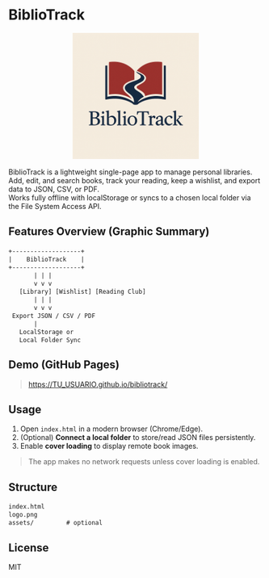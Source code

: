 # BiblioTrack

<p align="center">
  <img src="logo.png" alt="BiblioTrack logo" width="250"/>
</p>

BiblioTrack is a lightweight single-page app to manage personal libraries.  
Add, edit, and search books, track your reading, keep a wishlist, and export data to JSON, CSV, or PDF.  
Works fully offline with localStorage or syncs to a chosen local folder via the File System Access API.

## Features Overview (Graphic Summary)

```
+-------------------+
|    BiblioTrack    |
+-------------------+
       | | |
       v v v
   [Library] [Wishlist] [Reading Club]
       | | |
       v v v
 Export JSON / CSV / PDF
       |
   LocalStorage or
   Local Folder Sync
```

## Demo (GitHub Pages)
> https://TU_USUARIO.github.io/bibliotrack/

## Usage
1. Open `index.html` in a modern browser (Chrome/Edge).
2. (Optional) **Connect a local folder** to store/read JSON files persistently.
3. Enable **cover loading** to display remote book images.

> The app makes no network requests unless cover loading is enabled.

## Structure
```
index.html
logo.png
assets/         # optional
```

## License
MIT
